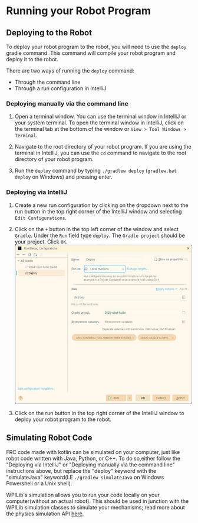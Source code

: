 # Running your Robot Program

## Deploying to the Robot

To deploy your robot program to the robot, you will need to use the `deploy` gradle command. This
command
will compile your robot program and deploy it to the robot.

There are two ways of running the `deploy` command:

- Through the command line
- Through a run configuration in IntelliJ

### Deploying manually via the command line

1. Open a terminal window. You can use the terminal window in IntelliJ or your system terminal. To
   open the terminal window in IntelliJ, click on the terminal tab at the bottom of the window or
   `View > Tool Windows > Terminal`.

2. Navigate to the root directory of your robot program. If you are using the terminal in IntelliJ,
   you can use the `cd` command to navigate to the root directory of your robot program.

3. Run the `deploy` command by typing `./gradlew deploy` (`gradlew.bat deploy` on Windows) and
   pressing enter.

### Deploying via IntelliJ

1. Create a new run configuration by clicking on the dropdown next to the run button in the top
   right corner of the IntelliJ window and selecting `Edit Configurations`.
2. Click on the `+` button in the top left corner of the window and select `Gradle`. Under the `Run`
   field type `deploy`. The `Gradle project` should be your project. Click `OK`.
   ![Deploy Run Configuration](../img/deploy_config.png)

3. Click on the run button in the top right corner of the IntelliJ window to deploy your robot
   program to the robot.

## Simulating Robot Code

FRC code made with kotlin can be simulated on your computer, just like robot code written with Java, Python, or C++. To do so,either follow the "Deploying via IntelliJ" or "Deploying manually via the command line" instructions above, but replace the "deploy" keyword with the "simulateJava" keyword(I.E `./gradlew simulateJava` on Windows Powershell or a Unix shell).

WPILib's simulation allows you to run your code locally on your computer(without an actual robot). This should be used in junction with the WPILib simulation classes to simulate your mechanisms; read more about the physics simulation API [here](
https://docs.wpilib.org/en/stable/docs/software/wpilib-tools/robot-simulation/physics-sim.html).
